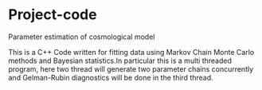 # Project-code
Parameter estimation of cosmological model


This is a C++ Code written for fitting data using Markov Chain Monte Carlo methods and Bayesian statistics.In particular this is a multi threaded program, here two thread will generate two parameter chains concurrently and Gelman-Rubin diagnostics will be done in the third thread.

